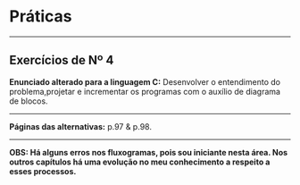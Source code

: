 # Práticas

---

## Exercícios de Nº 4

**Enunciado alterado para a linguagem C:** Desenvolver o entendimento do problema,projetar e incrementar os programas com o auxílio de diagrama de blocos.

---

**Páginas das alternativas:** p.97 & p.98.

---

**OBS: Há alguns erros nos fluxogramas, pois sou iniciante nesta área. Nos outros capítulos há uma evolução no meu conhecimento a respeito a esses processos.**
